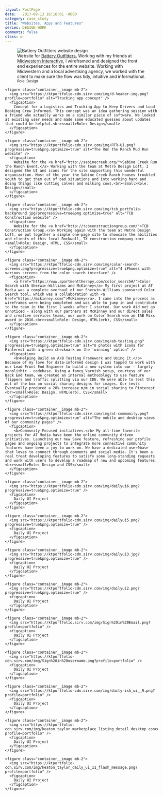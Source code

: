```yaml
---
layout: PostPage
date:   2017-09-13 16:16:01 -0600
category: case_study
title: "Websites, Apps and Features"
series: DESIGN WORK
comments: false
class: w
---
```

<section class="container__small">
  <section class="container__xlarge mt-4 mb-2">
    <figure class="container__image mb-2">
      <img src="https://ktportfolio-cdn.sirv.com/img/w-header-img.png?progressive=true&png.optimize=true" alt="Battery Outfitters website design" />
      <figcaption>
        Website for <a href="http://batteryoutfitters.com/">Battery Outfitters.</a> Working with my friends at <a href="buildmidwestern.com">Midwestern Interactive</a>, I wireframed and designed the front end experiences for the entire website. Working with Midwestern and a local advertising agency, we worked with the client to make sure the flow was tidy, intuitive and informational.<br><small>Role: Design</small>
      </figcaption>
    </figure>

    <figure class="container__image mb-2">
      <img src="https://ktportfolio-cdn.sirv.com/img/d-header-img.png?profile=portfolio" alt="Trucking app concept" />
      <figcaption>
        Concept for a Logistics and Trucking App to Keep Drivers and Load Booking Crew Informed. This concept was an idea gathering session with a friend who actually works on a similar piece of software. We looked at existing user needs and made some educated guesses about updates that could be helpful.<br><small>Role: Design</small>
      </figcaption>
    </figure>

    <figure class="container__image mb-2">
      <img src="https://ktportfolio-cdn.sirv.com/img/RTR-UI.png?progressive=true&png.optimize=true" alt="The Run the Ranch Mud Run website" />
      <figcaption>
        Website for the <a href="http://sabinecreek.org/">Sabine Creek Run the Ranch Event.</a> Working with the team at Metro Design Loft, I designed the UI and icons for the site supporting this wonderful organization. Most of the year the Sabine Creek Ranch houses troubled youth to get them out of bad situations and into working hard and doing things like cutting calves and milking cows.<br><small>Role: Design</small>
      </figcaption>
    </figure>

    <figure class="container__image mb-2">
      <img src="https://ktportfolio-cdn.sirv.com/img/tcb_portfolio-background.jpg?progressive=true&png.optimize=true" alt="TCB Construction website" />
      <figcaption>
        Website for the <a href="http://tcbconstructiongroup.com/">TCB Construction Group.</a> Working again with the team at Metro Design Loft, we put together a simple one-page site to showcase the abilities and clients of this local Rockwall, TX construction company.<br><small>Role: Design, HTML, CSS</small>
      </figcaption>
    </figure>

    <figure class="container__image mb-2">
      <img src="https://ktportfolio-cdn.sirv.com/img/color-search-screens.png?progressive=true&png.optimize=true" alt="4 iPhones with various screens from the color search interface" />
      <figcaption>
        <a href="https://www.apartmenttherapy.com/color_search#/">Color Search with Sherwin-Williams and McKinney</a> My first project at AT Media was a complete overhaul of our Sherwin-Williams sponsored Color Search tool, which was a collaboration with <a href="https://mckinney.com/">McKinney</a>. I came into the process as wireframes were being completed and was able to jump in and contribute to the team in the first 2 weeks after I started. Our work did not go unnoticed - along with our partners at McKinney and our direct sales and creative services teams, our work on Color Search won an IAB Mixx award in 2016.<br><small>Role: Design, HTML(erb), CSS</small>
      </figcaption>
    </figure>

    <figure class="container__image mb-2">
      <img src="https://ktportfolio-cdn.sirv.com/img/ab-testing.png?progressive=true&png.optimize=true" alt="8 photos with icons for Pinterest with a green checkmark on the 'winning' option" />
      <figcaption>
        <b>Helping Build an A/B Testing Framework and Using It.</b> Because of my love for data-informed design I was tapped to work with our Lead Front End Engineer to build a new system into our - largely monolithic - codebase. Using a fancy Varnish setup, courtesy of our Back End team, we created an internal methodology to use feature flippers and traffic splitting via our CDN. We were able to test this out of the box on social sharing designs for images. Our tests Eventually produced a 20% increase m/m in social sharing to Pinterest.<br><small>Role: Design, HTML(erb), CSS</small>
      </figcaption>
    </figure>

    <figure class="container__image mb-2">
      <img src="https://ktportfolio-cdn.sirv.com/img/at-community.png?progressive=true&png.optimize=true" alt="The mobile and desktop views of our community pages" />
      <figcaption>
        <b>Community Focused initiatives.</b> My all-time favorite projects for AT Media have been the online community driven initiatives. Launching our new Save feature, refreshing our profile pages and ongoing projects to integrate more connective community features have been a joy to work on. We have a dedicated user0base that loves to connect through comments and social media. It's been a real treat developing features to satisfy some long-standing requests and work with users to develop a roadmap of new and upcoming features.<br><small>Role: Design and CSS</small>
      </figcaption>
    </figure>

    <figure class="container__image mb-2">
      <img src="https://ktportfolio-cdn.sirv.com/img/dailyui6.png?progressive=true&png.optimize=true" />
      <figcaption>
        Daily UI Project
      </figcaption>
    </figure>

    <figure class="container__image mb-2">
      <img src="https://ktportfolio-cdn.sirv.com/img/dailyui5.png?progressive=true&png.optimize=true" />
      <figcaption>
        Daily UI Project
      </figcaption>
    </figure>

    <figure class="container__image mb-2">
      <img src="https://ktportfolio-cdn.sirv.com/img/dailyui3.jpg?progressive=true&png.optimize=true" />
      <figcaption>
        Daily UI Project
      </figcaption>
    </figure>

    <figure class="container__image mb-2">
      <img src="https://ktportfolio-cdn.sirv.com/img/dailyui2.png?progressive=true&png.optimize=true" />
      <figcaption>
        Daily UI Project
      </figcaption>
    </figure>

    <figure class="container__image mb-2">
      <img src="https://ktportfolio.sirv.com/img/Sign%20in%20Email.png?profile=portfolio" />
      <figcaption>
        Daily UI Project
      </figcaption>
    </figure>

    <figure class="container__image mb-2">
      <img src="https://ktportfolio-cdn.sirv.com/img/Sign%20in%20username.png?profile=portfolio" />
      <figcaption>
        Daily UI Project
      </figcaption>
    </figure>

    <figure class="container__image mb-2">
      <img src="https://ktportfolio-cdn.sirv.com/img/daily-ish_ui__9.png?profile=portfolio" />
      <figcaption>
        Daily UI Project
      </figcaption>
    </figure>

    <figure class="container__image mb-2">
      <img src="https://ktportfolio-cdn.sirv.com/img/keaton_taylor_marketplace_listing_detail_desktop_concept_.png?profile=portfolio" />
      <figcaption>
        Daily UI Project
      </figcaption>
    </figure>

    <figure class="container__image mb-2">
      <img src="https://ktportfolio-cdn.sirv.com/img/keaton_taylor_daily_ui_11_flash_message.png?profile=portfolio" />
      <figcaption>
        Daily UI Project
      </figcaption>
    </figure>
  </section>
</section>
</section>
